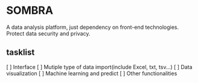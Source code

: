 # SOMBRA
A data analysis platform, just dependency on front-end technologies.  
Protect data security and privacy.  
## tasklist
[ ] Interface
[ ] Mutiple type of data import(include Excel, txt, tsv...)
[ ] Data visualization
[ ] Machine learning and predict
[ ] Other functionalities